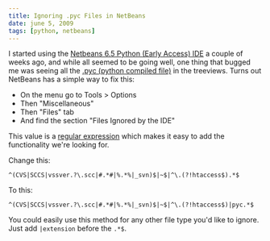 ```yaml
---
title: Ignoring .pyc Files in NetBeans
date: june 5, 2009
tags: [python, netbeans]
---
```


I started using the [Netbeans 6.5 Python (Early Access) IDE](http://www.netbeans.org/features/python/) a couple of weeks ago, and while all seemed to be going well, one thing that bugged me was seeing all the [.pyc (python compiled file)](http://www.fileinfo.com/extension/pyc) in the treeviews. Turns out NetBeans has a simple way to fix this:

 - On the menu go to Tools > Options
 - Then "Miscellaneous"
 - Then "Files" tab
 - And find the section "Files Ignored by the IDE"

This value is a [regular expression](http://www.regular-expressions.info/) which makes it easy to add the functionality we're looking for.

Change this:

    ^(CVS|SCCS|vssver.?\.scc|#.*#|%.*%|_svn)$|~$|^\.(?!htaccess$).*$


To this:

    ^(CVS|SCCS|vssver.?\.scc|#.*#|%.*%|_svn)$|~$|^\.(?!htaccess$)|pyc.*$

You could easily use this method for any other file type you'd like to ignore. Just add `|extension` before the `.*$`.

